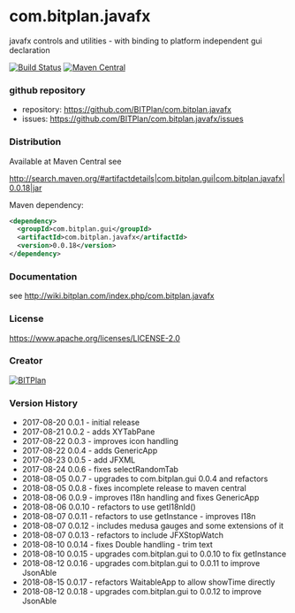 # com.bitplan.javafx
javafx controls and utilities - with binding to platform independent gui declaration

[![Build Status](https://travis-ci.org/BITPlan/com.bitplan.javafx.svg?branch=master)](https://travis-ci.org/BITPlan/com.bitplan.javafx)
[![Maven Central](https://maven-badges.herokuapp.com/maven-central/com.bitplan.gui/com.bitplan.javafx/badge.svg)](https://maven-badges.herokuapp.com/maven-central/com.bitplan.gui/com.bitplan.javafx)

### github repository
* repository: https://github.com/BITPlan/com.bitplan.javafx
* issues: https://github.com/BITPlan/com.bitplan.javafx/issues

### Distribution
Available at Maven Central see 

http://search.maven.org/#artifactdetails|com.bitplan.gui|com.bitplan.javafx|0.0.18|jar

Maven dependency:

```xml
<dependency>
  <groupId>com.bitplan.gui</groupId>
  <artifactId>com.bitplan.javafx</artifactId>
  <version>0.0.18</version>
</dependency>
```

### Documentation 
see http://wiki.bitplan.com/index.php/com.bitplan.javafx

### License
https://www.apache.org/licenses/LICENSE-2.0

### Creator 
[![BITPlan](http://wiki.bitplan.com/images/wiki/thumb/8/87/BITPlanLogo2012.svg/200px-BITPlanLogo2012.svg.png)](http://web.bitplan.com)

### Version History
* 2017-08-20 0.0.1  - initial release
* 2017-08-21 0.0.2  - adds XYTabPane
* 2017-08-22 0.0.3  - improves icon handling
* 2017-08-22 0.0.4  - adds GenericApp
* 2017-08-23 0.0.5  - add JFXML
* 2017-08-24 0.0.6  - fixes selectRandomTab
* 2018-08-05 0.0.7  - upgrades to com.bitplan.gui 0.0.4 and refactors
* 2018-08-05 0.0.8  - fixes incomplete release to maven central 
* 2018-08-06 0.0.9  - improves I18n handling and fixes GenericApp
* 2018-08-06 0.0.10 - refactors to use getI18nId() 
* 2018-08-07 0.0.11 - refactors to use getInstance - improves I18n 
* 2018-08-07 0.0.12 - includes medusa gauges and some extensions of it 
* 2018-08-07 0.0.13 - refactors to include JFXStopWatch
* 2018-08-10 0.0.14 - fixes Double handling - trim text
* 2018-08-10 0.0.15 - upgrades com.bitplan.gui to 0.0.10 to fix getInstance
* 2018-08-12 0.0.16 - upgrades com.bitplan.gui to 0.0.11 to improve JsonAble
* 2018-08-15 0.0.17 - refactors WaitableApp to allow showTime directly
* 2018-08-12 0.0.18 - upgrades com.bitplan.gui to 0.0.12 to improve JsonAble
